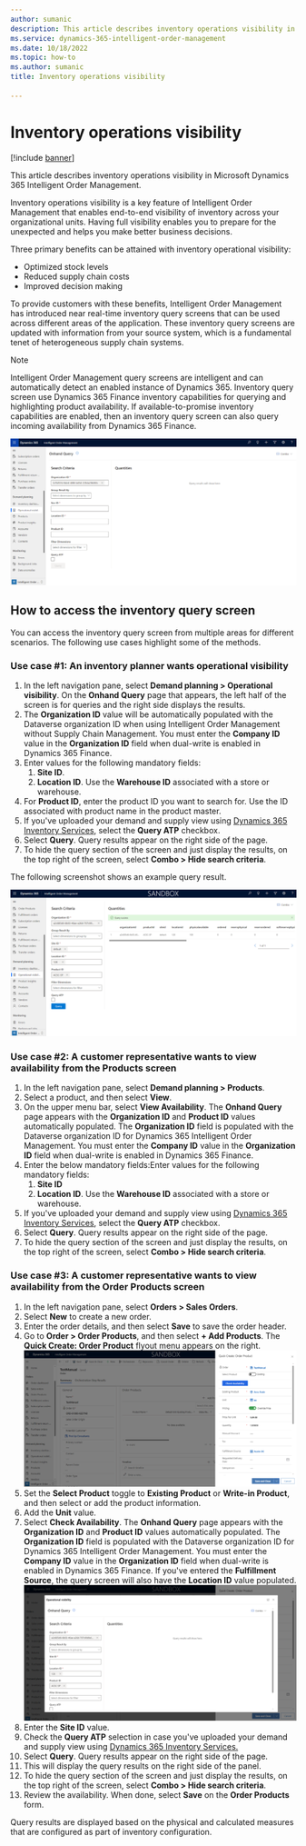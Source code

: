 ```yaml
---
author: sumanic
description: This article describes inventory operations visibility in Microsoft Dynamics 365 Intelligent Order Management.
ms.service: dynamics-365-intelligent-order-management
ms.date: 10/18/2022
ms.topic: how-to
ms.author: sumanic
title: Inventory operations visibility

---
```


# Inventory operations visibility

[!include [banner](includes/banner.md)]

This article describes inventory operations visibility in Microsoft Dynamics 365 Intelligent Order Management.

Inventory operations visibility is a key feature of Intelligent Order Management that enables end-to-end visibility of inventory across your organizational units. Having full visibility enables you to prepare for the unexpected and helps you make better business decisions.

Three primary benefits can be attained with inventory operational visibility:

- Optimized stock levels
- Reduced supply chain costs
- Improved decision making

To provide customers with these benefits, Intelligent Order Management has introduced near real-time inventory query screens that can be used across different areas of the application. These inventory query screens are updated with information from your source system, which is a fundamental tenet of heterogeneous supply chain systems.

> [!NOTE]
> Intelligent Order Management query screens are intelligent and can automatically detect an enabled instance of Dynamics 365. Inventory query screen use Dynamics 365 Finance inventory capabilities for querying and highlighting product availability. If available-to-promise inventory capabilities are enabled, then an inventory query screen can also query incoming availability from Dynamics 365 Finance.

![Inventory Operational Visibility](media/IVQuery.png)

## How to access the inventory query screen

You can access the inventory query screen from multiple areas for different scenarios. The following use cases highlight some of the methods.

### Use case #1: An inventory planner wants operational visibility

1. In the left navigation pane, select **Demand planning \> Operational visibility**. On the **Onhand Query** page that appears, the left half of the screen is for queries and the right side displays the results.
1. The **Organization ID** value will be automatically populated with the Dataverse organization ID when using Intelligent Order Management without Supply Chain Management. You must enter the **Company ID** value in the **Organization ID** field when dual-write is enabled in Dynamics 365 Finance.
1. Enter values for the following mandatory fields:
   1. **Site ID**.
   1. **Location ID**. Use the **Warehouse ID** associated with a store or warehouse.
1. For **Product ID**, enter the product ID you want to search for. Use the ID associated with product name in the product master.
1. If you've uploaded your demand and supply view using [Dynamics 365 Inventory Services](/dynamics365/supply-chain/inventory/inventory-visibility-available-to-promise), select the **Query ATP** checkbox. 
1. Select **Query**. Query results appear on the right side of the page.
1. To hide the query section of the screen and just display the results, on the top right of the screen, select **Combo \> Hide search criteria**.

The following screenshot shows an example query result.

![Query Results](media/QueryResult.png)
  
### Use case #2: A customer representative wants to view availability from the Products screen

1. In the left navigation pane, select **Demand planning \> Products**.
1. Select a product, and then select **View**.
1. On the upper menu bar, select **View Availability**. The **Onhand Query** page appears with the **Organization ID** and **Product ID** values automatically populated. The **Organization ID** field is populated with the Dataverse organization ID for Dynamics 365 Intelligent Order Management. You must enter the **Company ID** value in the **Organization ID** field when dual-write is enabled in Dynamics 365 Finance.
1. Enter the below mandatory fields:Enter values for the following mandatory fields:
    1. **Site ID**   
    1. **Location ID**. Use the **Warehouse ID** associated with a store or warehouse.
1. If you've uploaded your demand and supply view using [Dynamics 365 Inventory Services](/dynamics365/supply-chain/inventory/inventory-visibility-available-to-promise), select the **Query ATP** checkbox. 
1. Select **Query**. Query results appear on the right side of the page.
1. To hide the query section of the screen and just display the results, on the top right of the screen, select **Combo \> Hide search criteria**.

### Use case #3: A customer representative wants to view availability from the Order Products screen

1. In the left navigation pane, select **Orders \> Sales Orders**.
1. Select  **New** to create a new order.
1. Enter the order details, and then select **Save** to save the order header.
1. Go to **Order \> Order Products**, and then select **+ Add Products**. The **Quick Create: Order Product** flyout menu appears on the right.
    ![OrderProducts.](media/QuickForm.png)
1. Set the **Select Product** toggle to **Existing Product** or **Write-in Product**, and then select or add the product information.
1. Add the **Unit** value.
1. Select **Check Availability**. The **Onhand Query** page appears with the **Organization ID** and **Product ID** values automatically populated. The **Organization ID** field is populated with the Dataverse organization ID for Dynamics 365 Intelligent Order Management. You must enter the **Company ID** value in the **Organization ID** field when dual-write is enabled in Dynamics 365 Finance. If you've entered the **Fulfillment Source**, the query screen will also have the **Location ID** value populated.
    ![Query Autofill.](media/Autofill.png)
1. Enter the **Site ID** value.
1. Check the **Query ATP** selection in case you've uploaded your demand and supply view using [Dynamics 365 Inventory Services.](/dynamics365/supply-chain/inventory/inventory-visibility-available-to-promise)
1. Select **Query**. Query results appear on the right side of the page.
1. This will display the query results on the right side of the panel.
1. To hide the query section of the screen and just display the results, on the top right of the screen, select **Combo \> Hide search criteria**.
1. Review the availability. When done, select **Save** on the **Order Products** form.

Query results are displayed based on the physical and calculated measures that are configured as part of inventory configuration.
